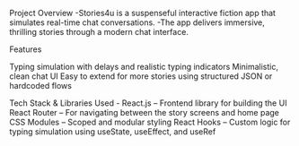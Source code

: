 Project Overview -Stories4u is a suspenseful interactive fiction app that simulates real-time chat conversations. -The app delivers immersive, thrilling stories through a modern chat interface.

Features

Typing simulation with delays and realistic typing indicators
Minimalistic, clean chat UI
Easy to extend for more stories using structured JSON or hardcoded flows

Tech Stack & Libraries Used -
React.js – Frontend library for building the UI
React Router – For navigating between the story screens and home page
CSS Modules – Scoped and modular styling
React Hooks – Custom logic for typing simulation using useState, useEffect, and useRef

